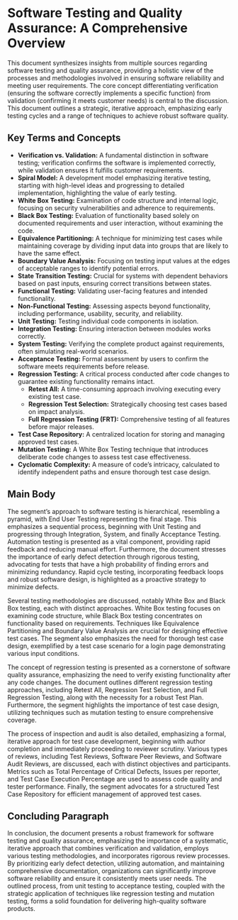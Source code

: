 # Software Testing and Quality Assurance: A Comprehensive Overview

This document synthesizes insights from multiple sources regarding software testing and quality assurance, providing a holistic view of the processes and methodologies involved in ensuring software reliability and meeting user requirements. The core concept differentiating verification (ensuring the software correctly implements a specific function) from validation (confirming it meets customer needs) is central to the discussion. This document outlines a strategic, iterative approach, emphasizing early testing cycles and a range of techniques to achieve robust software quality.

## Key Terms and Concepts

*   **Verification vs. Validation:** A fundamental distinction in software testing; verification confirms the software is implemented correctly, while validation ensures it fulfills customer requirements.
*   **Spiral Model:** A development model emphasizing iterative testing, starting with high-level ideas and progressing to detailed implementation, highlighting the value of early testing.
*   **White Box Testing:** Examination of code structure and internal logic, focusing on security vulnerabilities and adherence to requirements.
*   **Black Box Testing:** Evaluation of functionality based solely on documented requirements and user interaction, without examining the code.
*   **Equivalence Partitioning:** A technique for minimizing test cases while maintaining coverage by dividing input data into groups that are likely to have the same effect.
*   **Boundary Value Analysis:** Focusing on testing input values at the edges of acceptable ranges to identify potential errors.
*   **State Transition Testing:** Crucial for systems with dependent behaviors based on past inputs, ensuring correct transitions between states.
*   **Functional Testing:** Validating user-facing features and intended functionality.
*   **Non-Functional Testing:** Assessing aspects beyond functionality, including performance, usability, security, and reliability.
*   **Unit Testing:** Testing individual code components in isolation.
*   **Integration Testing:** Ensuring interaction between modules works correctly.
*   **System Testing:** Verifying the complete product against requirements, often simulating real-world scenarios.
*   **Acceptance Testing:** Formal assessment by users to confirm the software meets requirements before release.
*   **Regression Testing:** A critical process conducted after code changes to guarantee existing functionality remains intact.
    *   **Retest All:** A time-consuming approach involving executing every existing test case.
    *   **Regression Test Selection:** Strategically choosing test cases based on impact analysis.
    *   **Full Regression Testing (FRT):** Comprehensive testing of all features before major releases.
*   **Test Case Repository:** A centralized location for storing and managing approved test cases.
*   **Mutation Testing:** A White Box Testing technique that introduces deliberate code changes to assess test case effectiveness.
*   **Cyclomatic Complexity:** A measure of code’s intricacy, calculated to identify independent paths and ensure thorough test case design.

## Main Body

The segment’s approach to software testing is hierarchical, resembling a pyramid, with End User Testing representing the final stage.  This emphasizes a sequential process, beginning with Unit Testing and progressing through Integration, System, and finally Acceptance Testing. Automation testing is presented as a vital component, providing rapid feedback and reducing manual effort.  Furthermore, the document stresses the importance of early defect detection through rigorous testing, advocating for tests that have a high probability of finding errors and minimizing redundancy. Rapid cycle testing, incorporating feedback loops and robust software design, is highlighted as a proactive strategy to minimize defects.

Several testing methodologies are discussed, notably White Box and Black Box testing, each with distinct approaches. White Box testing focuses on examining code structure, while Black Box testing concentrates on functionality based on requirements.  Techniques like Equivalence Partitioning and Boundary Value Analysis are crucial for designing effective test cases.  The segment also emphasizes the need for thorough test case design, exemplified by a test case scenario for a login page demonstrating various input conditions.

The concept of regression testing is presented as a cornerstone of software quality assurance, emphasizing the need to verify existing functionality after any code changes.  The document outlines different regression testing approaches, including Retest All, Regression Test Selection, and Full Regression Testing, along with the necessity for a robust Test Plan.  Furthermore, the segment highlights the importance of test case design, utilizing techniques such as mutation testing to ensure comprehensive coverage.

The process of inspection and audit is also detailed, emphasizing a formal, iterative approach for test case development, beginning with author completion and immediately proceeding to reviewer scrutiny.  Various types of reviews, including Test Reviews, Software Peer Reviews, and Software Audit Reviews, are discussed, each with distinct objectives and participants.  Metrics such as Total Percentage of Critical Defects, Issues per reporter, and Test Case Execution Percentage are used to assess code quality and tester performance.  Finally, the segment advocates for a structured Test Case Repository for efficient management of approved test cases.

## Concluding Paragraph

In conclusion, the document presents a robust framework for software testing and quality assurance, emphasizing the importance of a systematic, iterative approach that combines verification and validation, employs various testing methodologies, and incorporates rigorous review processes. By prioritizing early defect detection, utilizing automation, and maintaining comprehensive documentation, organizations can significantly improve software reliability and ensure it consistently meets user needs. The outlined process, from unit testing to acceptance testing, coupled with the strategic application of techniques like regression testing and mutation testing, forms a solid foundation for delivering high-quality software products.